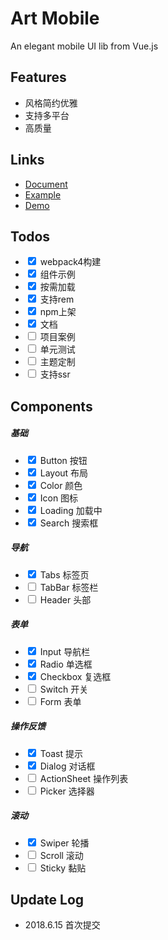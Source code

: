 # Art Mobile
An elegant mobile UI lib from Vue.js

## Features
- 风格简约优雅
- 支持多平台
- 高质量

## Links
- [Document](https://sankincn.github.io/art-mobile/doc)
- [Example](https://sankincn.github.io/art-mobile/example)
- [Demo](https://sankincn.github.io/art-mobile/demo.html)

## Todos
- <input type="checkbox" checked /> webpack4构建
- <input type="checkbox" checked /> 组件示例
- <input type="checkbox" checked /> 按需加载
- <input type="checkbox" checked /> 支持rem
- <input type="checkbox" checked /> npm上架
- <input type="checkbox" checked /> 文档
- <input type="checkbox" /> 项目案例
- <input type="checkbox" /> 单元测试
- <input type="checkbox" /> 主题定制
- <input type="checkbox" /> 支持ssr

## Components
##### 基础
- <input type="checkbox" checked /> Button 按钮
- <input type="checkbox" checked /> Layout 布局
- <input type="checkbox" checked /> Color 颜色
- <input type="checkbox" checked /> Icon 图标
- <input type="checkbox" checked /> Loading 加载中
- <input type="checkbox" checked /> Search 搜索框

##### 导航
- <input type="checkbox" checked /> Tabs 标签页
- <input type="checkbox" /> TabBar 标签栏
- <input type="checkbox" /> Header 头部

##### 表单
- <input type="checkbox" checked /> Input 导航栏
- <input type="checkbox" checked /> Radio 单选框
- <input type="checkbox" checked /> Checkbox 复选框
- <input type="checkbox" /> Switch 开关
- <input type="checkbox" /> Form 表单

##### 操作反馈
- <input type="checkbox" checked /> Toast 提示
- <input type="checkbox" checked /> Dialog 对话框
- <input type="checkbox" /> ActionSheet 操作列表
- <input type="checkbox" /> Picker 选择器

##### 滚动
- <input type="checkbox" checked /> Swiper 轮播
- <input type="checkbox" /> Scroll 滚动
- <input type="checkbox" /> Sticky 黏贴

## Update Log
- 2018.6.15 首次提交
